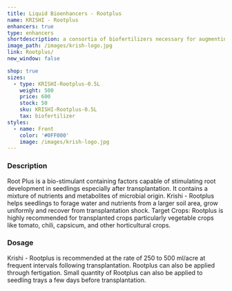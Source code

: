 ```yaml
---
title: Liquid Bioenhancers - Rootplus
name: KRISHI - Rootplus
enhancers: true
type: enhancers
shortdescription: a consortia of biofertilizers necessary for augmenting vegetative growth of mulberry
image_path: /images/krish-logo.jpg
link: Rootplus/
new_window: false

shop: true
sizes:
  - type: KRISHI-Rootplus-0.5L
    weight: 500
    price: 600
    stock: 50
    sku: KRISHI-Rootplus-0.5L
    tax: biofertilizer
styles:
  - name: Front
    color: '#0FF000'
    image: /images/krish-logo.jpg
---
```

### Description
Root Plus is a bio-stimulant containing factors capable of stimulating root development in
seedlings especially after transplantation. It contains a mixture of nutrients and metabolites of
microbial origin. Krishi - Rootplus helps seedlings to forage water and nutrients from a larger
soil area, grow uniformly and recover from transplantation shock.
Target Crops: Rootplus is highly recommended for transplanted crops particularly vegetable
crops like tomato, chili, capsicum, and other horticultural crops.

### Dosage
Krishi - Rootplus is recommended at the rate of 250 to 500
ml/acre at frequent intervals following transplantation. Rootplus can also be applied through
fertigation. Small quantity of Rootplus can also be applied to seedling trays a few days before
transplantation.
